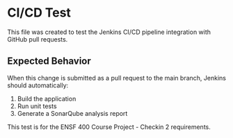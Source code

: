 # CI/CD Test

This file was created to test the Jenkins CI/CD pipeline integration with GitHub pull requests.

## Expected Behavior
When this change is submitted as a pull request to the main branch, Jenkins should automatically:
1. Build the application
2. Run unit tests
3. Generate a SonarQube analysis report

This test is for the ENSF 400 Course Project - Checkin 2 requirements.
